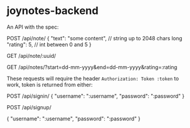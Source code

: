 # joynotes-backend


An API with the spec:

POST /api/note/
{
  "text": "some content",  // string up to 2048 chars long
  "rating": 5,  // int between 0 and 5
}

GET /api/note/:uuid/

GET /api/notes/?start=dd-mm-yyyy&end=dd-mm-yyyy&rating=:rating

These requests will require the header `Authorization: Token :token` to work, token is returned from either:

POST /api/signin/
{
  "username": ":username",
  "password": ":password"
}

POST /api/signup/

{
  "username": ":username",
  "password": ":password"
}